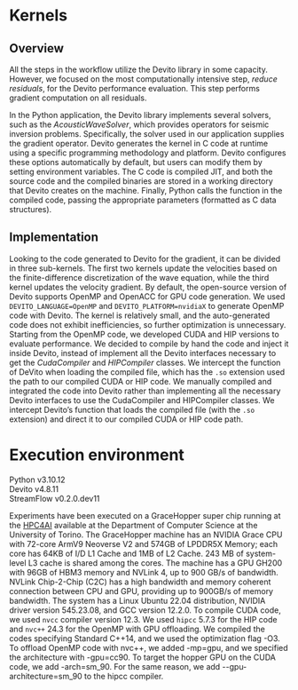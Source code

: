 # Kernels

## Overview
All the steps in the workflow utilize the Devito library in some capacity.
However, we focused on the most computationally intensive step, _reduce residuals_, for the Devito performance evaluation. This step performs gradient computation on all residuals.

In the Python application, the Devito library implements several solvers, such as the _AcousticWaveSolver_, which provides operators for seismic inversion problems. Specifically, the solver used in our application supplies the gradient operator. Devito generates the kernel in C code at runtime using a specific programming methodology and platform. Devito configures these options automatically by default, but users can modify them by setting environment variables.
The C code is compiled JIT, and both the source code and the compiled binaries are stored in a working directory that Devito creates on the machine. Finally, Python calls the function in the compiled code, passing the appropriate parameters (formatted as C data structures).

## Implementation
Looking to the code generated to Devito for the gradient, it can be divided in three sub-kernels.
The first two kernels update the velocities based on the finite-difference discretization of the wave equation, while the third kernel updates the velocity gradient.
By default, the open-source version of Devito supports OpenMP and OpenACC for GPU code generation. We used `DEVITO_LANGUAGE=OpenMP` and `DEVITO_PLATFORM=nvidiaX` to generate OpenMP code with Devito. The kernel is relatively small, and the auto-generated code does not exhibit inefficiencies, so further optimization is unnecessary. Starting from the OpenMP code, we developed CUDA and HIP versions to evaluate performance.
We decided to compile by hand the code and inject it inside Devito, instead of implement all the Devito interfaces necessary to get the _CudaCompiler_ and _HIPCompiler_ classes.
We intercept the function of DeVito when loading the compiled file, which has the `.so` extension used the path to our compiled CUDA or HIP code.
We manually compiled and integrated the code into Devito rather than implementing all the necessary Devito interfaces to use the CudaCompiler and HIPCompiler classes. We intercept Devito’s function that loads the compiled file (with the `.so` extension) and direct it to our compiled CUDA or HIP code path.

# Execution environment

Python v3.10.12  
Devito v4.8.11  
StreamFlow v0.2.0.dev11   

Experiments have been executed on a GraceHopper super chip running at the [HPC4AI](https://hpc4ai.unito.it/) available at the Department of Computer Science at the University of Torino. The GraceHopper machine has an NVIDIA Grace CPU with 72-core ArmV9 Neoverse V2 and 574GB of LPDDR5X Memory; each core has 64KB of I/D L1 Cache and 1MB of L2 Cache. 243 MB of system-level L3 cache is shared among the cores. The machine has a GPU GH200 with 96GB of HBM3 memory and NVLink 4, up to 900 GB/s of bandwidth. NVLink Chip-2-Chip (C2C) has a high bandwidth and memory coherent connection between CPU and GPU, providing up to 900GB/s of memory bandwidth. The system has a Linux Ubuntu 22.04 distribution, NVIDIA driver version 545.23.08, and GCC version 12.2.0. To compile CUDA code, we used `nvcc` compiler version 12.3. We used `hipcc` 5.7.3 for the HIP code and `nvc++` 24.3 for the OpenMP with GPU offloading. We compiled the codes specifying Standard C++14, and we used the optimization flag -O3. To offload OpenMP code with nvc++, we added -mp=gpu, and we specified the architecture with -gpu=cc90. To target the hopper GPU on the CUDA code, we add -arch=sm\_90. For the same reason, we add --gpu-architecture=sm\_90 to the hipcc compiler.
